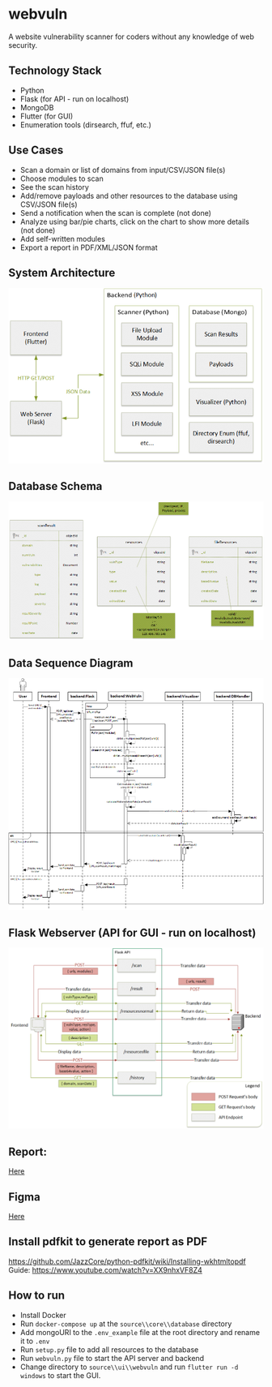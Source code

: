 # webvuln
A website vulnerability scanner for coders without any knowledge of web security.
## Technology Stack
- Python 
- Flask (for API - run on localhost)
- MongoDB
- Flutter (for GUI)
- Enumeration tools (dirsearch, ffuf, etc.)
## Use Cases
- Scan a domain or list of domains from input/CSV/JSON file(s)
- Choose modules to scan
- See the scan history
- Add/remove payloads and other resources to the database using CSV/JSON file(s)
- Send a notification when the scan is complete (not done)
- Analyze using bar/pie charts, click on the chart to show more details (not done)
- Add self-written modules
- Export a report in PDF/XML/JSON format
## System Architecture
![Architecture](./assets/arch.png)
## Database Schema
![Database Schema](./assets/db.png)
## Data Sequence Diagram
![Scan](./assets/scan_dsd.png)
## Flask Webserver (API for GUI - run on localhost)
![Flask](./assets/api.png)
## Report:
[Here](https://docs.google.com/document/d/1q2712vtjwxAC53eEqRq5TR32uh3Rn8zE73PcZUIBzOs/edit?usp=sharing)
## Figma
[Here](https://www.figma.com/file/GaYOiOhGOmMFxXdlmdPTDr/Project-Scanner-website?type=design&node-id=0-1&mode=design)
## Install pdfkit to generate report as PDF
https://github.com/JazzCore/python-pdfkit/wiki/Installing-wkhtmltopdf                                      
Guide: https://www.youtube.com/watch?v=XX9nhxVF8Z4
## How to run
- Install Docker
- Run `docker-compose up` at the `source\\core\\database` directory
- Add mongoURI to the `.env_example` file at the root directory and rename it to `.env`
- Run `setup.py` file to add all resources to the database
- Run `webvuln.py` file to start the API server and backend
- Change directory to `source\\ui\\webvuln` and run `flutter run -d windows` to start the GUI.
